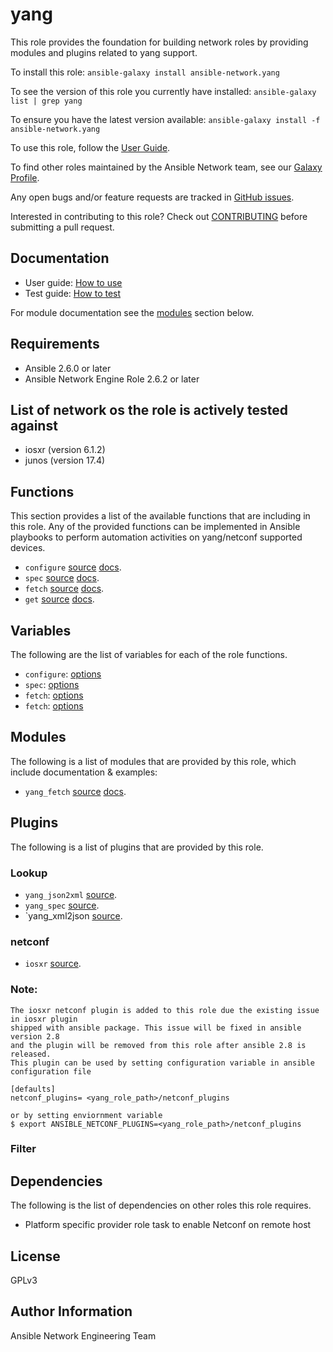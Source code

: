 # yang

This role provides the foundation for building network roles by providing
modules and plugins related to yang support.

To install this role: `ansible-galaxy install ansible-network.yang`

To see the version of this role you currently have installed: `ansible-galaxy list | grep yang`

To ensure you have the latest version available: `ansible-galaxy install -f ansible-network.yang`

To use this role, follow the [User Guide](https://github.com/ansible-network/yang/blob/devel/docs/user_guide/README.md).

To find other roles maintained by the Ansible Network team, see our [Galaxy Profile](https://galaxy.ansible.com/ansible-network/). 

Any open bugs and/or feature requests are tracked in [GitHub issues](https://github.com/ansible-network/yang/issues).

Interested in contributing to this role? Check out [CONTRIBUTING](https://github.com/ansible-network/yang/blob/devel/CONTRIBUTING.md) before submitting a pull request.

## Documentation

* User guide: [How to use](https://github.com/ansible-network/yang/blob/devel/docs/user_guide/README.md)
* Test guide: [How to test](https://github.com/ansible-network/yang/blob/devel/docs/tests/test_guide.md)

For module documentation see the [modules](#modules) section below.

## Requirements

* Ansible 2.6.0 or later
* Ansible Network Engine Role 2.6.2 or later

## List of network os the role is actively tested against
* iosxr (version 6.1.2)
* junos (version 17.4)

## Functions

This section provides a list of the available functions that are including in this role.
Any of the provided functions can be implemented in Ansible playbooks to perform automation activities
on yang/netconf supported devices.

* `configure` [source](https://github.com/ansible-network/yang/blob/devel/tasks/configure.yml) [docs](https://github.com/ansible-network/yang/blob/devel/docs/tasks/configure.md).
* `spec` [source](https://github.com/ansible-network/yang/blob/devel/tasks/spec.yml) [docs](https://github.com/ansible-network/yang/blob/devel/docs/tasks/spec.md).
* `fetch` [source](https://github.com/ansible-network/yang/blob/devel/tasks/fetch.yml) [docs](https://github.com/ansible-network/yang/blob/devel/docs/tasks/fetch.md).
* `get` [source](https://github.com/ansible-network/yang/blob/devel/tasks/get.yml) [docs](https://github.com/ansible-network/yang/blob/devel/docs/tasks/get.md).

## Variables

The following are the list of variables for each of the role functions.

* `configure`: [options](https://github.com/ansible-network/yang/blob/devel/meta/configure_options.yml)
* `spec`: [options](https://github.com/ansible-network/yang/blob/devel/meta/spec_options.yml)
* `fetch`: [options](https://github.com/ansible-network/yang/blob/devel/meta/fetch_options.yml)
* `fetch`: [options](https://github.com/ansible-network/yang/blob/devel/meta/get_options.yml)


## Modules

The following is a list of modules that are provided by this role, which include documentation & examples:

* `yang_fetch` [source](https://github.com/ansible-network/yang/blob/devel/action_plugins/yang_fetch.py) [docs](https://github.com/ansible-network/yang/blob/devel/library/yang_fetch.py).

## Plugins

The following is a list of plugins that are provided by this role.

### Lookup

* `yang_json2xml` [source](https://github.com/ansible-network/yang/blob/devel/lookup_plugins/yang_json2xml.py).
* `yang_spec` [source](https://github.com/ansible-network/yang/blob/devel/lookup_plugins/yang_spec.py).
* `yang_xml2json [source](https://github.com/ansible-network/yang/blob/devel/lookup_plugins/yang_xml2json.py).

### netconf

* `iosxr` [source](https://github.com/ansible-network/yang/blob/devel/netconf_plugins/iosxr.py).

### Note:
```
The iosxr netconf plugin is added to this role due the existing issue in iosxr plugin
shipped with ansible package. This issue will be fixed in ansible version 2.8
and the plugin will be removed from this role after ansible 2.8 is released.
This plugin can be used by setting configuration variable in ansible configuration file

[defaults]
netconf_plugins= <yang_role_path>/netconf_plugins

or by setting enviornment variable
$ export ANSIBLE_NETCONF_PLUGINS=<yang_role_path>/netconf_plugins
```
### Filter

## Dependencies

The following is the list of dependencies on other roles this role requires.
* Platform specific provider role task to enable Netconf on remote host

## License

GPLv3

## Author Information

Ansible Network Engineering Team

